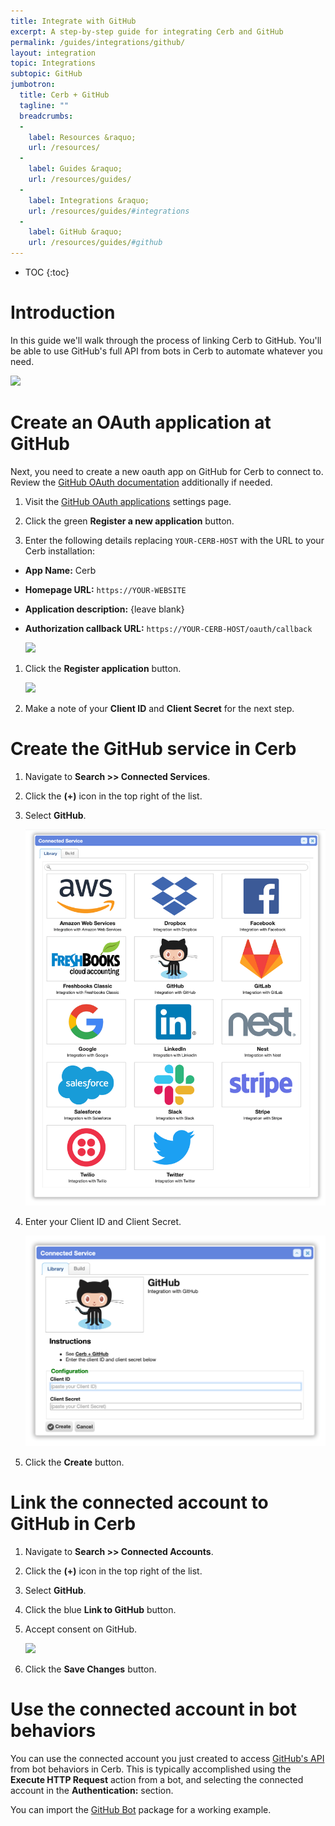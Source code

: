 ```yaml
---
title: Integrate with GitHub
excerpt: A step-by-step guide for integrating Cerb and GitHub
permalink: /guides/integrations/github/
layout: integration
topic: Integrations
subtopic: GitHub
jumbotron:
  title: Cerb + GitHub
  tagline: ""
  breadcrumbs:
  -
    label: Resources &raquo;
    url: /resources/
  -
    label: Guides &raquo;
    url: /resources/guides/
  -
    label: Integrations &raquo;
    url: /resources/guides/#integrations
  -
    label: GitHub &raquo;
    url: /resources/guides/#github
---
```


* TOC
{:toc}

# Introduction

In this guide we'll walk through the process of linking Cerb to GitHub. You'll be able to use GitHub's full API from bots in Cerb to automate whatever you need.

<div class="cerb-screenshot">
<img src="/assets/images/guides/github/plugin/cerb-and-github.png" class="screenshot">
</div>

# Create an OAuth application at GitHub

Next, you need to create a new oauth app on GitHub for Cerb to connect to. Review the [GitHub OAuth documentation](https://developer.github.com/apps/building-integrations/setting-up-and-registering-oauth-apps/) additionally if needed.

1. Visit the [GitHub OAuth applications](https://github.com/settings/developers) settings page.

1. Click the green **Register a new application** button.

1. Enter the following details replacing `YOUR-CERB-HOST` with the URL to your Cerb installation:
- **App Name:** Cerb
- **Homepage URL:** `https://YOUR-WEBSITE`
- **Application description:** {leave blank}
- **Authorization callback URL:** `https://YOUR-CERB-HOST/oauth/callback`

	<div class="cerb-screenshot">
	<img src="/assets/images/guides/github/plugin/github-new-app.png" class="screenshot">
	</div>

1. Click the **Register application** button.

	<div class="cerb-screenshot">
	<img src="/assets/images/guides/github/plugin/github-new-app2.png" class="screenshot">
	</div>

1. Make a note of your **Client ID** and **Client Secret** for the next step.

# Create the GitHub service in Cerb

1. Navigate to **Search >> Connected Services**.

1. Click the **(+)** icon in the top right of the list.

1. Select **GitHub**.

	<div class="cerb-screenshot">
	<img src="/assets/images/guides/common/package-library-connected-services.png" class="screenshot">
	</div>

1. Enter your Client ID and Client Secret.

	<div class="cerb-screenshot">
	<img src="/assets/images/guides/github/package-library-service-github.png" class="screenshot">
	</div>

1. Click the **Create** button.

# Link the connected account to GitHub in Cerb

1. Navigate to **Search >> Connected Accounts**.

1. Click the **(+)** icon in the top right of the list.

1. Select **GitHub**.

1. Click the blue **Link to GitHub** button.

1. Accept consent on GitHub.

    <div class="cerb-screenshot">
    <img src="/assets/images/guides/github/plugin/oauth-approve.png" class="screenshot">
    </div>

1. Click the **Save Changes** button.

# Use the connected account in bot behaviors

You can use the connected account you just created to access [GitHub's API](https://developer.github.com/v3/) from bot behaviors in Cerb.  This is typically accomplished using the **Execute HTTP Request** action from a bot, and selecting the connected account in the **Authentication:** section.

You can import the [GitHub Bot](/packages/github-bot/) package for a working example.
